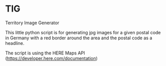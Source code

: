 # TIG
Territory Image Generator

This little python script is for generating jpg images for a given postal code in Germany with a red border around the area and the postal code as a headline.

The script is using the HERE Maps API (https://developer.here.com/documentation)
